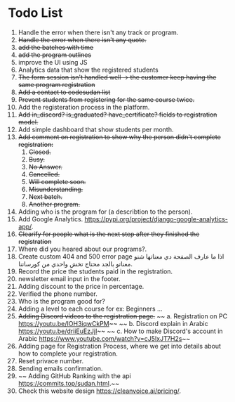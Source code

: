 # Todo List

1. Handle the error when there isn't any track or program.
2. ~~Handle the error when there isn't any quote.~~
3. ~~add the batches with time~~
4. ~~add the program outlines~~
5. improve the UI using JS
6. Analytics data that show the registered students
7. ~~The form session isn't handled well -> the customer keep having the same program registration~~
8. ~~Add a contact to codesudan list~~
9. ~~Prevent students from registering for the same course twice.~~
10. Add the registeration process in the platform.
11. ~~Add in_discord? is_graduated? have_certificate? fields to registration model.~~
12. Add simple dashboard that show students per month.
13. ~~Add comment on registration to show why the person didn't complete registration:~~
    1. ~~Closed.~~
    2. ~~Busy.~~
    3. ~~No Answer.~~
    4. ~~Cancelled.~~
    5. ~~Will complete soon.~~
    6. ~~Misunderstanding.~~
    7. ~~Next batch.~~
    8. ~~Another program.~~
14. Adding who is the program for (a describtion to the person).
15. Add Google Analytics. https://pypi.org/project/django-google-analytics-app/.
16. ~~Clearify for people what is the next step after they finished the registration~~
17. Where did you heared about our programs?.
18. Create custom 404 and 500 error page اذا ما عارف الصفحة دي معناتها شنو معناتو بالجد محتاج تخش واحدي من كورساتنا.
19. Record the price the students paid in the registration.
20. newsletter email input in the footer.
21. Adding discount to the price in percentage.
22. Verified the phone number.
23. Who is the program good for?
24. Adding a level to each course for ex: Beginners ...
25. ~~Adding Discord videos to the registration page.~~
   ~~ a. Registration on PC https://youtu.be/IOH3iqwCkPM~~
   ~~ b. Discord explain in Arabic https://youtu.be/driiEuEzJjI~~
   ~~ c. How to make Discord's account in Arabic https://www.youtube.com/watch?v=cJ5IxJT7H2s~~
26. Adding page for Registration Process, where we get into details about how to complete your registration.
27. Reset privace number.
28. Sending emails confirmation.
29. ~~ Adding GitHub Ranking with the api https://commits.top/sudan.html.~~
30. Check this website design https://cleanvoice.ai/pricing/.

